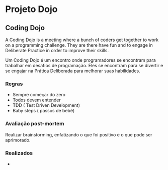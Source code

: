 # Projeto Dojo

## Coding Dojo

A Coding Dojo is a meeting where a  bunch of coders get together to work on a programming challenge.
They are there have fun and to engage in  Deliberate Practice in order to improve their skills.

Um Coding Dojo é um encontro onde programadores se encontram para trabalhar em desafios de programação.
Eles se encontram para se divertir e se engajar na Prática Deliberada para melhorar suas habilidades.

### Regras

- Sempre começar do zero
- Todos devem entender
- TDD ( Test Driven Development)
- Baby steps ( passos de bebê)

### Avaliação post-mortem

Realizar brainstorming, enfatizando o que foi positivo e o que pode ser aprimorado.

### Realizados

- 
